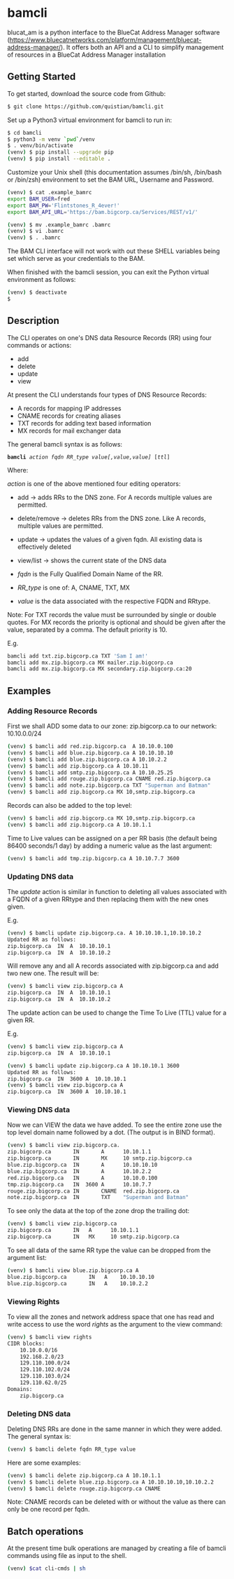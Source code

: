 # bamcli

blucat_am is a python interface to the BlueCat Address Manager software (https://www.bluecatnetworks.com/platform/management/bluecat-address-manager/). It offers both an API and a CLI to simplify management of resources in a BlueCat Address Manager installation


## Getting Started

To get started, download the source code from Github:

```bash
$ git clone https://github.com/quistian/bamcli.git
```

Set up a Python3 virtual environment for bamcli to run in:

```bash
$ cd bamcli
$ python3 -m venv `pwd`/venv
$ . venv/bin/activate
(venv) $ pip install --upgrade pip
(venv) $ pip install --editable .
```

Customize your Unix shell (this documentation assumes /bin/sh, /bin/bash or /bin/zsh) environment to set the BAM URL, Username and Password.

```bash
(venv) $ cat .example_bamrc
export BAM_USER=fred
export BAM_PW='Flintstones_R_4ever!'
export BAM_API_URL='https://bam.bigcorp.ca/Services/REST/v1/'

(venv) $ mv .example_bamrc .bamrc
(venv) $ vi .bamrc
(venv) $ . .bamrc
```

The BAM CLI interface will not work with out these SHELL variables being set which serve as your credentials to the BAM.

When finished with the bamcli session, you can exit the Python virtual environment as follows:

```bash
(venv) $ deactivate
$
```


## Description

The CLI operates on one's DNS data Resource Records (RR) using four commands or actions:

* add
* delete
* update
* view

At present the CLI understands four types of DNS Resource Records:

* A records for mapping IP addresses
* CNAME records for creating aliases
* TXT records for adding text based information
* MX records for mail exchanger data

The general bamcli syntax is as follows:

<pre><code><b>bamcli</b> <i>action</i> <i>fqdn</i> <i>RR_type</i> <i>value[,value,value]</i> [<i>ttl</i>]
</code></pre>

Where: <br>

*action* is one of the above mentioned four editing operators:

* add -> adds RRs to the DNS zone. For A records multiple values are permitted.
* delete/remove -> deletes RRs from the DNS zone. Like A records, multiple values are permitted.
* update -> updates the values of a given fqdn. All existing data is effectively deleted
* view/list -> shows the current state of the DNS data

* *fqdn* is the Fully Qualified Domain Name of the RR.

* *RR_type* is one of: A, CNAME, TXT, MX
 
* *value* is the data associated with the respective FQDN and RRtype.


Note: For TXT records the value must be surrounded by single or double quotes.
      For MX records the priority is optional and should be given after the value, separated by a comma.
      The default priority is 10.
      
E.g.
```bash
bamcli add txt.zip.bigcorp.ca TXT 'Sam I am!'
bamcli add mx.zip.bigcorp.ca MX mailer.zip.bigcorp.ca
bamcli add mx.zip.bigcorp.ca MX secondary.zip.bigcorp.ca:20
```

## Examples

### Adding Resource Records
  
First we shall ADD some data to our zone: zip.bigcorp.ca to our network: 10.10.0.0/24


```bash
(venv) $ bamcli add red.zip.bigcorp.ca  A 10.10.0.100
(venv) $ bamcli add blue.zip.bigcorp.ca A 10.10.10.10
(venv) $ bamcli add blue.zip.bigcorp.ca A 10.10.2.2
(venv) $ bamcli add zip.bigcorp.ca A 10.10.11
(venv) $ bamcli add smtp.zip.bigcorp.ca A 10.10.25.25
(venv) $ bamcli add rouge.zip.bigcorp.ca CNAME red.zip.bigcorp.ca
(venv) $ bamcli add note.zip.bigcorp.ca TXT "Superman and Batman"
(venv) $ bamcli add zip.bigcorp.ca MX 10,smtp.zip.bigcorp.ca
```


Records can also be added to the top level:

```bash
(venv) $ bamcli add zip.bigcorp.ca MX 10,smtp.zip.bigcorp.ca
(venv) $ bamcli add zip.bigcorp.ca A 10.10.1.1
```

Time to Live values can be assigned on a per RR basis (the default being 86400 seconds/1 day) by adding a numeric value as the last argument:

```bash
(venv) $ bamcli add tmp.zip.bigcorp.ca A 10.10.7.7 3600
```

### Updating DNS data

The *update* action is similar in function to deleting all values associated with a FQDN of a given RRtype and then replacing them with the new ones given.

E.g.

```bash
(venv) $ bamcli update zip.bigcorp.ca. A 10.10.10.1,10.10.10.2
Updated RR as follows:
zip.bigcorp.ca  IN  A  10.10.10.1
zip.bigcorp.ca  IN  A  10.10.10.2
```

Will remove any and all A records associated with zip.bigcorp.ca and add two new one. The result will be:

```bash
(venv) $ bamcli view zip.bigcorp.ca A
zip.bigcorp.ca  IN  A  10.10.10.1
zip.bigcorp.ca  IN  A  10.10.10.2
```

The update action can be used to change the Time To Live (TTL) value for a given RR.

E.g.

```bash
(venv) $ bamcli view zip.bigcorp.ca A
zip.bigcorp.ca  IN  A  10.10.10.1

(venv) $ bamcli update zip.bigcorp.ca A 10.10.10.1 3600
Updated RR as follows:
zip.bigcorp.ca  IN  3600 A  10.10.10.1
(venv) $ bamcli view zip.bigcorp.ca A
zip.bigcorp.ca  IN  3600 A  10.10.10.1
```

### Viewing DNS data

Now we can VIEW the data we have added. To see the entire zone use the top level domain name followed by a dot. (The output is in BIND format).

```bash
(venv) $ bamcli view zip.bigcorp.ca.
zip.bigcorp.ca       IN       A      10.10.1.1
zip.bigcorp.ca       IN       MX     10 smtp.zip.bigcorp.ca
blue.zip.bigcorp.ca  IN       A      10.10.10.10
blue.zip.bigcorp.ca  IN       A      10.10.2.2
red.zip.bigcorp.ca   IN       A      10.10.0.100
tmp.zip.bigcorp.ca   IN  3600 A      10.10.7.7
rouge.zip.bigcorp.ca IN       CNAME  red.zip.bigcorp.ca
note.zip.bigcorp.ca  IN       TXT    "Superman and Batman"
```

To see only the data at the top of the zone drop the trailing dot:

```bash
(venv) $ bamcli view zip.bigcorp.ca
zip.bigcorp.ca       IN   A      10.10.1.1
zip.bigcorp.ca       IN   MX     10 smtp.zip.bigcorp.ca
```

To see all data of the same RR type the value can be dropped from the argument list:

```bash
(venv) $ bamcli view blue.zip.bigcorp.ca A
blue.zip.bigcorp.ca       IN   A    10.10.10.10
blue.zip.bigcorp.ca       IN   A    10.10.2.2
```

### Viewing Rights

To view all the zones and network address space that one
has read and write access to use the word *rights* as the
argument to the view command:


```bash
(venv) $ bamcli view rights
CIDR blocks:
    10.10.0.0/16
    192.168.2.0/23
    129.110.100.0/24
    129.110.102.0/24
    129.110.103.0/24
    129.110.62.0/25
Domains:
    zip.bigcorp.ca
```


### Deleting DNS data

Deleting DNS RRs are done in the same manner in which they were added. The general syntax is:

```bash
(venv) $ bamcli delete fqdn RR_type value
```

Here are some examples:

```bash
(venv) $ bamcli delete zip.bigcorp.ca A 10.10.1.1
(venv) $ bamcli delete blue.zip.bigcorp.ca A 10.10.10.10,10.10.2.2
(venv) $ bamcli delete rouge.zip.bigcorp.ca CNAME
```

Note: CNAME records can be deleted with or without the value as there can only be one record per fqdn.


## Batch operations

At the present time bulk operations are managed by creating a file of bamcli commands using file as input to the shell.

```bash
(venv) $cat cli-cmds | sh
```
